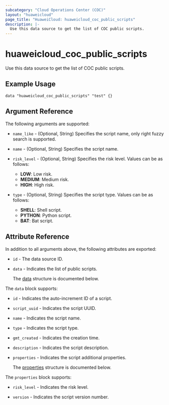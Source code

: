 ```yaml
---
subcategory: "Cloud Operations Center (COC)"
layout: "huaweicloud"
page_title: "HuaweiCloud: huaweicloud_coc_public_scripts"
description: |-
  Use this data source to get the list of COC public scripts.
---
```


# huaweicloud_coc_public_scripts

Use this data source to get the list of COC public scripts.

## Example Usage

```hcl
data "huaweicloud_coc_public_scripts" "test" {}
```

## Argument Reference

The following arguments are supported:

* `name_like` - (Optional, String) Specifies the script name, only right fuzzy search is supported.

* `name` - (Optional, String) Specifies the script name.

* `risk_level` - (Optional, String) Specifies the risk level.
  Values can be as follows:
  + **LOW**: Low risk.
  + **MEDIUM**: Medium risk.
  + **HIGH**: High risk.

* `type` - (Optional, String) Specifies the script type.
  Values can be as follows:
  + **SHELL**: Shell script.
  + **PYTHON**: Python script.
  + **BAT**: Bat script.

## Attribute Reference

In addition to all arguments above, the following attributes are exported:

* `id` - The data source ID.

* `data` - Indicates the list of public scripts.

  The [data](#data_data_struct) structure is documented below.

<a name="data_data_struct"></a>
The `data` block supports:

* `id` - Indicates the auto-increment ID of a script.

* `script_uuid` - Indicates the script UUID.

* `name` - Indicates the script name.

* `type` - Indicates the script type.

* `gmt_created` - Indicates the creation time.

* `description` - Indicates the script description.

* `properties` - Indicates the script additional properties.

  The [properties](#data_properties_struct) structure is documented below.

<a name="data_properties_struct"></a>
The `properties` block supports:

* `risk_level` - Indicates the risk level.

* `version` - Indicates the script version number.
